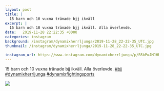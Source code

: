 ```yaml
---
layout: post
title: |
  15 barn och 10 vuxna tränade bjj ikväll
excerpt: |
  15 barn och 10 vuxna tränade bjj ikväll. Alla överlevde.   
date:   2019-11-28 22:22:35 +0000
categories: instagram
background: /instagram/dynamixherrljunga/2019-11-28_22-22-35_UTC.jpg
thumbnail: /instagram/dynamixherrljunga/2019-11-28_22-22-35_UTC.jpg

instagram_url: https://www.instagram.com/dynamixherrljunga/p/B5bPuJMJHRh
---
```

15 barn och 10 vuxna tränade bjj ikväll. Alla överlevde. [#bjj](https://www.instagram.com/explore/tags/bjj/) [#dynamixherrljunga](https://www.instagram.com/explore/tags/dynamixherrljunga/) [#dynamixfightingsports](https://www.instagram.com/explore/tags/dynamixfightingsports/)



<img src='/www-dynamix-herrljunga/instagram/dynamixherrljunga/2019-11-28_22-22-35_UTC.jpg' class='img-fluid' />
